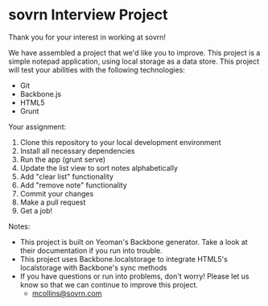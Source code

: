 sovrn Interview Project
=========

Thank you for your interest in working at sovrn!

We have assembled a project that we'd like you to improve. This project is a simple notepad application, using local storage as a data store. This project will test your abilities with the following technologies:

- Git
- Backbone.js
- HTML5
- Grunt

Your assignment:

1. Clone this repository to your local development environment
2. Install all necessary dependencies
3. Run the app (grunt serve)
4. Update the list view to sort notes alphabetically
5. Add "clear list" functionality
6. Add "remove note" functionality
7. Commit your changes
8. Make a pull request
9. Get a job!


Notes:
- This project is built on Yeoman's Backbone generator.  Take a look at their documentation if you run into trouble.
- This project uses Backbone.localstorage to integrate HTML5's localstorage with Backbone's sync methods
- If you have questions or run into problems, don't worry! Please let us know so that we can continue to improve this project.
    - mcollins@sovrn.com
